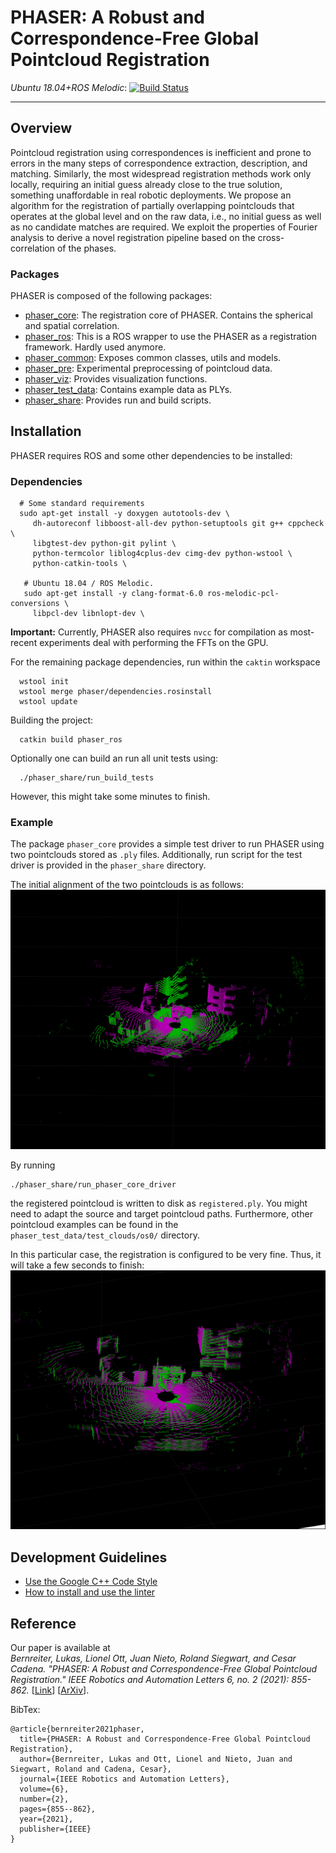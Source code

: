 # PHASER: A Robust and Correspondence-Free Global Pointcloud Registration

*Ubuntu 18.04+ROS Melodic*: [![Build Status](https://jenkins.asl.ethz.ch/buildStatus/icon?job=phaser_nightly)](https://jenkins.asl.ethz.ch/job/phaser_nightly)

----------------------------

## Overview
Pointcloud registration using correspondences is inefficient and prone to errors in the many steps of correspondence extraction, description, and matching.
Similarly, the most widespread registration methods work only locally, requiring an initial guess already close to the true solution, something unaffordable in real robotic deployments.
We propose an algorithm for the registration of partially overlapping pointclouds that operates at the global level and on the raw data, i.e., no initial guess as well as no candidate matches are required.
We exploit the properties of Fourier analysis to derive a novel registration pipeline based on the cross-correlation of the phases.

### Packages
PHASER is composed of the following packages:
 - [phaser_core](https://github.com/ethz-asl/phaser/tree/master/phaser_core): The registration core of PHASER. Contains the spherical and spatial correlation.
 - [phaser_ros](https://github.com/ethz-asl/phaser/tree/master/phaser_ros): This is a ROS wrapper to use the PHASER as a registration framework. Hardly used anymore.
 - [phaser_common](https://github.com/ethz-asl/phaser/tree/master/phaser_common): Exposes common classes, utils and models.
 - [phaser_pre](https://github.com/ethz-asl/phaser/tree/master/phaser_pre): Experimental preprocessing of pointcloud data.
 - [phaser_viz](https://github.com/ethz-asl/phaser/tree/master/phaser_viz): Provides visualization functions.
 - [phaser_test_data](https://github.com/ethz-asl/phaser/tree/master/phaser_test_data): Contains example data as PLYs.
 - [phaser_share](https://github.com/ethz-asl/phaser/tree/master/phaser_share): Provides run and build scripts.

## Installation
PHASER requires ROS and some other dependencies to be installed:

### Dependencies

```
  # Some standard requirements
  sudo apt-get install -y doxygen autotools-dev \
     dh-autoreconf libboost-all-dev python-setuptools git g++ cppcheck \
     libgtest-dev python-git pylint \
     python-termcolor liblog4cplus-dev cimg-dev python-wstool \
     python-catkin-tools \

   # Ubuntu 18.04 / ROS Melodic.
   sudo apt-get install -y clang-format-6.0 ros-melodic-pcl-conversions \
     libpcl-dev libnlopt-dev \
```


__Important:__ Currently, PHASER also requires `nvcc` for compilation as most-recent experiments deal with performing the FFTs on the GPU.

For the remaining package dependencies, run within the `caktin` workspace

```
  wstool init
  wstool merge phaser/dependencies.rosinstall
  wstool update
```

Building the project:

```
  catkin build phaser_ros
```

Optionally one can build an run all unit tests using:

```
  ./phaser_share/run_build_tests
```
However, this might take some minutes to finish.

### Example

The package `phaser_core` provides a simple test driver to run PHASER using two pointclouds stored as `.ply` files.
Additionally, run script for the test driver is provided in the `phaser_share` directory.

The initial alignment of the two pointclouds is as follows:
![PHASER Input Example](./phaser_share/img/input.png "Input source and target pointcloud")

By running
```
./phaser_share/run_phaser_core_driver
```
the registered pointcloud is written to disk as `registered.ply`. You might need to adapt the source and target pointcloud paths. Furthermore, other pointcloud examples can be found in the `phaser_test_data/test_clouds/os0/` directory.

In this particular case, the registration is configured to be very fine. Thus, it will take a few seconds to finish:
![PHASER Registered Example](./phaser_share/img/registered.png "Globally registered pointcloud")

## Development Guidelines

 - [Use the Google C++ Code Style](https://google.github.io/styleguide/cppguide.html)
 - [How to install and use the linter](https://github.com/ethz-asl/linter/blob/master/README.md#installation)

## Reference

Our paper is available at  
*Bernreiter, Lukas, Lionel Ott, Juan Nieto, Roland Siegwart, and Cesar Cadena.
"PHASER: A Robust and Correspondence-Free Global Pointcloud Registration."
IEEE Robotics and Automation Letters 6, no. 2 (2021): 855-862.*  [[Link](https://ieeexplore.ieee.org/document/9327458)] [[ArXiv](https://arxiv.org/abs/2102.02767)].

BibTex:
```
@article{bernreiter2021phaser,
  title={PHASER: A Robust and Correspondence-Free Global Pointcloud Registration},
  author={Bernreiter, Lukas and Ott, Lionel and Nieto, Juan and Siegwart, Roland and Cadena, Cesar},
  journal={IEEE Robotics and Automation Letters},
  volume={6},
  number={2},
  pages={855--862},
  year={2021},
  publisher={IEEE}
}
```

